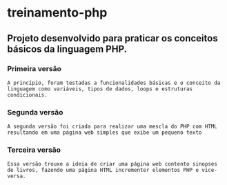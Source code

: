 # treinamento-php

## Projeto desenvolvido para praticar os conceitos básicos da linguagem PHP.


### Primeira versão

    A princípio, foram testadas a funcionalidades básicas e o conceito da linguagem como variáveis, tipos de dados, loops e estruturas condicionais.

### Segunda versão
    A segunda versão foi criada para realizar uma mescla do PHP com HTML resultando em uma página web simples que exibe um pequeno texto


### Terceira versão
    Essa versão trouxe a ideia de criar uma página web contento sinopses de livros, fazendo uma página HTML incrementer elementos PHP e vice-versa.